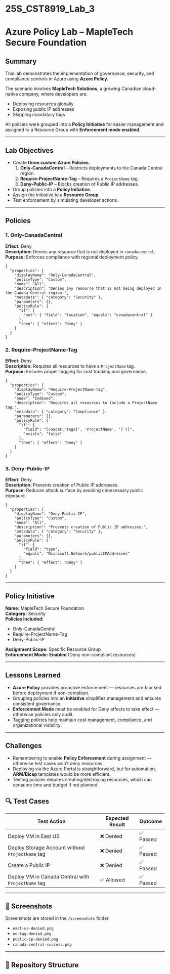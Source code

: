 # 25S_CST8919_Lab_3

# Azure Policy Lab – MapleTech Secure Foundation

##  Summary
This lab demonstrates the implementation of governance, security, and compliance controls in Azure using **Azure Policy**.  

The scenario involves **MapleTech Solutions**, a growing Canadian cloud-native company, where developers are:
- Deploying resources globally
- Exposing public IP addresses
- Skipping mandatory tags

All policies were grouped into a **Policy Initiative** for easier management and assigned to a Resource Group with **Enforcement mode enabled**.

---

##  Lab Objectives
- Create **three custom Azure Policies**:
  1. **Only-CanadaCentral** – Restricts deployments to the Canada Central region.
  2. **Require-ProjectName-Tag** – Requires a `ProjectName` tag.
  3. **Deny-Public-IP** – Blocks creation of Public IP addresses.
- Group policies into a **Policy Initiative**.
- Assign the initiative to a **Resource Group**.
- Test enforcement by simulating developer actions.

---

## Policies

### 1. Only-CanadaCentral
**Effect:** Deny  
**Description:** Denies any resource that is not deployed in `canadacentral`.  
**Purpose:** Enforces compliance with regional deployment policy.

```
{
  "properties": {
    "displayName": "Only-CanadaCentral",
    "policyType": "Custom",
    "mode": "All",
    "description": "Denies any resource that is not being deployed in the Canada Central region.",
    "metadata": { "category": "Security" },
    "parameters": {},
    "policyRule": {
      "if": {
        "not": { "field": "location", "equals": "canadacentral" }
      },
      "then": { "effect": "Deny" }
    }
  }
}

```

### 2. Require-ProjectName-Tag
**Effect:** Deny  
**Description:** Requires all resources to have a `ProjectName` tag.  
**Purpose:** Ensures proper tagging for cost tracking and governance.

```
{
  "properties": {
    "displayName": "Require-ProjectName-Tag",
    "policyType": "Custom",
    "mode": "Indexed",
    "description": "Requires all resources to include a ProjectName tag.",
    "metadata": { "category": "Compliance" },
    "parameters": {},
    "policyRule": {
      "if": {
        "field": "[concat('tags[', 'ProjectName', ']')]",
        "exists": "false"
      },
      "then": { "effect": "Deny" }
    }
  }
}

```

### 3. Deny-Public-IP
**Effect:** Deny  
**Description:** Prevents creation of Public IP addresses.  
**Purpose:** Reduces attack surface by avoiding unnecessary public exposure.
```
{
  "properties": {
    "displayName": "Deny-Public-IP",
    "policyType": "Custom",
    "mode": "All",
    "description": "Prevents creation of Public IP addresses.",
    "metadata": { "category": "Security" },
    "parameters": {},
    "policyRule": {
      "if": {
        "field": "type",
        "equals": "Microsoft.Network/publicIPAddresses"
      },
      "then": { "effect": "Deny" }
    }
  }
}

```


---

##  Policy Initiative
**Name:** MapleTech Secure Foundation  
**Category:** Security  
**Policies Included:**
- Only-CanadaCentral
- Require-ProjectName-Tag
- Deny-Public-IP

**Assignment Scope:** Specific Resource Group  
**Enforcement Mode:** **Enabled** (Deny non-compliant resources)

---

##  Lessons Learned
- **Azure Policy** provides proactive enforcement — resources are blocked before deployment if non-compliant.
- Grouping policies into an **initiative** simplifies management and ensures consistent governance.
- **Enforcement Mode** must be enabled for Deny effects to take effect — otherwise policies only audit.
- Tagging policies help maintain cost management, compliance, and organizational visibility.

---

## Challenges
- Remembering to enable **Policy Enforcement** during assignment — otherwise test cases won’t deny resources.
- Deploying via the Azure Portal is straightforward, but for automation, **ARM/Bicep** templates would be more efficient.
- Testing policies requires creating/destroying resources, which can consume time and budget if not planned.

## 🔍 Test Cases

| Test Action | Expected Result | Outcome |
|-------------|----------------|---------|
| Deploy VM in East US | ❌ Denied | ✅ Passed |
| Deploy Storage Account without `ProjectName` tag | ❌ Denied | ✅ Passed |
| Create a Public IP | ❌ Denied | ✅ Passed |
| Deploy VM in Canada Central with `ProjectName` tag | ✅ Allowed | ✅ Passed |

---

## 📸 Screenshots
Screenshots are stored in the `/screenshots` folder:
- `east-us-denied.png`
- `no-tag-denied.png`
- `public-ip-denied.png`
- `canada-central-success.png`

---

## 📂 Repository Structure
